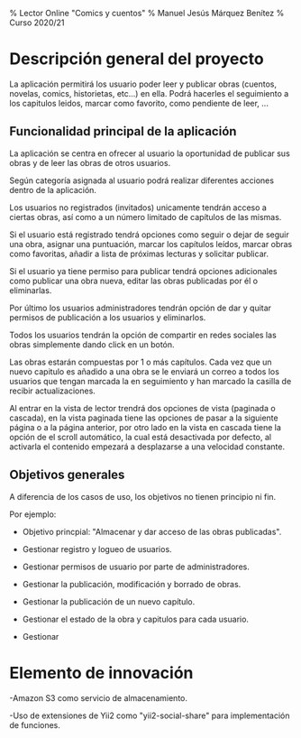 % Lector Online "Comics y cuentos"
% Manuel Jesús Márquez Benítez
% Curso 2020/21

# Descripción general del proyecto

La aplicación permitirá los usuario poder leer y publicar obras (cuentos, novelas, comics, historietas, etc...) en ella. Podrá hacerles el seguimiento a los capitulos leidos, marcar como favorito, como pendiente de leer, ...

## Funcionalidad principal de la aplicación

La aplicación se centra en ofrecer al usuario la oportunidad de publicar sus obras y de leer las obras de otros usuarios. 

Según categoría asignada al usuario podrá realizar diferentes acciones dentro de la aplicación.

Los usuarios no registrados (invitados) unicamente tendrán acceso a ciertas obras, así como a un número limitado de capítulos de las mismas.

Si el usuario está registrado tendrá opciones como seguir o dejar de seguir una obra, asignar una puntuación, marcar los capítulos leídos, marcar obras como favoritas, añadir a lista de próximas lecturas y solicitar publicar.

Si el usuario ya tiene permiso para publicar tendrá opciones adicionales como publicar una obra nueva, editar las obras publicadas por él o eliminarlas.

Por último los usuarios administradores tendrán opción de dar y quitar permisos de publicación a los usuarios y eliminarlos.

Todos los usuarios tendrán la opción de compartir en redes sociales las obras simplemente dando click en un botón.

Las obras estarán compuestas por 1 o más capítulos. Cada vez que un nuevo capitulo es añadido a una obra se le enviará un correo a todos los usuarios que tengan marcada la en seguimiento y han marcado la casilla de recibir actualizaciones.

Al entrar en la vista de lector trendrá dos opciones de vista (paginada o cascada), en la vista paginada tiene las opciones de pasar a la siguiente página o a la página anterior, por otro lado en la vista en cascada tiene la opción de el scroll automático, la cual está desactivada por defecto, al activarla el contenido empezará a desplazarse a una velocidad constante.

## Objetivos generales

A diferencia de los casos de uso, los objetivos no tienen principio ni fin.

Por ejemplo:

* Objetivo princpial: "Almacenar y dar acceso de las obras publicadas".

* Gestionar registro y logueo de usuarios.
* Gestionar permisos de usuario por parte de administradores.
* Gestionar la publicación, modificación y borrado de obras.
* Gestionar la publicación de un nuevo capítulo.
* Gestionar el estado de la obra y capitulos para cada usuario.
* Gestionar 

# Elemento de innovación

-Amazon S3 como servicio de almacenamiento.

-Uso de extensiones de Yii2 como "yii2-social-share" para implementación de funciones.